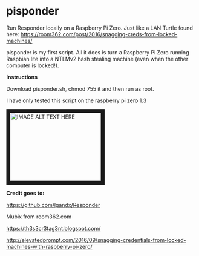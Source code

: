 # pisponder

Run Responder locally on a Raspberry Pi Zero. Just like a LAN Turtle found here:
https://room362.com/post/2016/snagging-creds-from-locked-machines/



pisponder is my first script. All it does is turn a Raspberry Pi Zero running Raspbian lite into a NTLMv2 hash stealing machine (even when the other computer is locked!).

**Instructions**

Download pisponder.sh, chmod 755 it and then run as root.

I have only tested this script on the raspberry pi zero 1.3

<a href="http://www.youtube.com/watch?feature=player_embedded&v=Q0FAaYyVxk4
" target="_blank"><img src="http://img.youtube.com/vi/Q0FAaYyVxk4/0.jpg" 
alt="IMAGE ALT TEXT HERE" width="240" height="180" border="10" /></a>

**Credit goes to:**

https://github.com/lgandx/Responder

Mubix from room362.com

https://th3s3cr3tag3nt.blogspot.com/

http://elevatedprompt.com/2016/09/snagging-credentials-from-locked-machines-with-raspberry-pi-zero/

